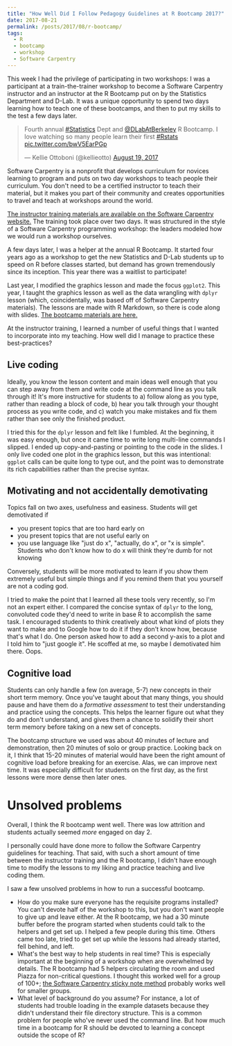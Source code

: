 ```yaml
---
title: "How Well Did I Follow Pedagogy Guidelines at R Bootcamp 2017?"
date: 2017-08-21
permalink: /posts/2017/08/r-bootcamp/
tags:
  - R
  - bootcamp
  - workshop
  - Software Carpentry
---
```



This week I had the privilege of participating in two workshops: I was a participant at a train-the-trainer workshop to become a Software Carpentry instructor and an instructor at the R Bootcamp put on by the Statistics Department and D-Lab.
It was a unique opportunity to spend two days learning how to teach one of these bootcamps, and then to put my skills to the test a few days later.

<div class='center'>
<blockquote class="twitter-tweet" data-lang="en"><p lang="en" dir="ltr">Fourth annual <a href="https://twitter.com/hashtag/Statistics?src=hash">#Statistics</a> Dept and <a href="https://twitter.com/DLabAtBerkeley">@DLabAtBerkeley</a> R Bootcamp. I love watching so many people learn their first <a href="https://twitter.com/hashtag/Rstats?src=hash">#Rstats</a> <a href="https://t.co/bwV5EarPGp">pic.twitter.com/bwV5EarPGp</a></p>&mdash; Kellie Ottoboni (@kellieotto) <a href="https://twitter.com/kellieotto/status/899014319324536832">August 19, 2017</a></blockquote> <script async src="//platform.twitter.com/widgets.js" charset="utf-8"></script>
</div>

Software Carpentry is a nonprofit that develops curriculum for novices learning to program and puts on two day workshops to teach people their curriculum.
You don't need to be a certified instructor to teach their material, but it makes you part of their community and creates opportunities to travel and teach at workshops around the world.

[The instructor training materials are available on the Software Carpentry website.](https://swcarpentry.github.io/instructor-training/)
The training took place over two days.
It was structured in the style of a Software Carpentry programming workshop: the leaders modeled how we would run a workshop ourselves.

A few days later, I was a helper at the annual R Bootcamp.
It started four years ago as a workshop to get the new Statistics and D-Lab students up to speed on R before classes started, but demand has grown tremendously since its inception.
This year there was a waitlist to participate!

Last year, I modified the graphics lesson and made the focus `ggplot2`.
This year, I taught the graphics lesson as well as the data wrangling with `dplyr` lesson (which, coincidentally, was based off of Software Carpentry materials).
The lessons are made with R Markdown, so there is code along with slides.
[The bootcamp materials are here.](https://github.com/berkeley-scf/r-bootcamp-2017)

At the instructor training, I learned a number of useful things that I wanted to incorporate into my teaching.
How well did I manage to practice these best-practices?

## Live coding

Ideally, you know the lesson content and main ideas well enough that you can step away from them and write code at the command line as you talk through it!
It's more instructive for students to 
a) follow along as you type, rather than reading a block of code,
b) hear you talk through your thought process as you write code, and
c) watch you make mistakes and fix them rather than see only the finished product.

I tried this for the `dplyr` lesson and felt like I fumbled. 
At the beginning, it was easy enough, but once it came time to write long multi-line commands I slipped. 
I ended up copy-and-pasting or pointing to the code in the slides. 
I only live coded one plot in the graphics lesson, but this was intentional:
`ggplot` calls can be quite long to type out, and the point was to demonstrate its rich capabilities rather than the precise syntax.

## Motivating and not accidentally demotivating

Topics fall on two axes, usefulness and easiness.
Students will get demotivated if 
* you present topics that are too hard early on
* you present topics that are not useful early on
* you use language like "just do x", "actually, do x", or "x is simple". Students who don't know how to do x will think they're dumb for not knowing

Conversely, students will be more motivated to learn if you show them extremely useful but simple things and if you remind them that you yourself are not a coding god.

I tried to make the point that I learned all these tools very recently, so I'm not an expert either. 
I compared the concise syntax of `dplyr` to the long, convoluted code they'd need to write in base R to accomplish the same task.
I encouraged students to think creatively about what kind of plots they want to make and to Google how to do it if they don't know how, because that's what I do. 
One person asked how to add a second y-axis to a plot and I told him to "just google it". 
He scoffed at me, so maybe I demotivated him there. Oops.

## Cognitive load

Students can only handle a few (on average, 5-7) new concepts in their short term memory. 
Once you've taught about that many things, you should pause and have them do a *formative assessment* to test their understanding and practice using the concepts.
This helps the learner figure out what they do and don't understand, and gives them a chance to solidify their short term memory before taking on a new set of concepts.

The bootcamp structure we used was about 40 minutes of lecture and demonstration, then 20 minutes of solo or group practice. 
Looking back on it, I think that 15-20 minutes of material  would have been the right amount of cognitive load before breaking for an exercise. 
Alas, we can improve next time. 
It was especially difficult for students on the first day, as the first lessons were more dense then later ones.


# Unsolved problems

Overall, I think the R bootcamp went well.
There was low attrition and students actually seemed *more* engaged on day 2.

I personally could have done more to follow the Software Carpentry guidelines for teaching.
That said, with such a short amount of time between the instructor training and the R bootcamp, I didn't have enough time to modify the lessons to my liking and practice teaching and live coding them.

I saw a few unsolved problems in how to run a successful bootcamp.

* How do you make sure everyone has the requisite programs installed? You can't devote half of the workshop to this, but you don't want people to give up and leave either. At the R bootcamp, we had a 30 minute buffer before the program started when students could talk to the helpers and get set up. I helped a few people during this time. Others came too late, tried to get set up while the lessons had already started, fell behind, and left.
* What's the best way to help students in real time? This is especially important at the beginning of a workshop when are overwhelmed by details. The R bootcamp had 5 helpers circulating the room and used Piazza for non-critical questions. I thought this worked well for a group of 100+; [the Software Carpentry sticky note method](https://swcarpentry.github.io/instructor-training/15-practices/) probably works well for smaller groups.
* What level of background do you assume? For instance, a lot of students had trouble loading in the example datasets because they didn't understand their file directory structure. This is a common problem for people who've never used the command line. But how much time in a bootcamp for R should be devoted to learning a concept outside the scope of R?